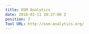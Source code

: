 ```yaml
---
title: OSM Analytics
date: 2018-03-11 10:37:00 Z
position: 7
Tool URL: http://osm-analytics.org/
---
```


